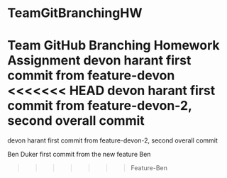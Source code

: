 # TeamGitBranchingHW
Team GitHub Branching Homework Assignment
devon harant first commit from feature-devon
<<<<<<< HEAD
devon harant first commit from feature-devon-2, second overall commit
=======
devon harant first commit from feature-devon-2, second overall commit 


Ben Duker first commit from the new feature Ben
>>>>>>> Feature-Ben
